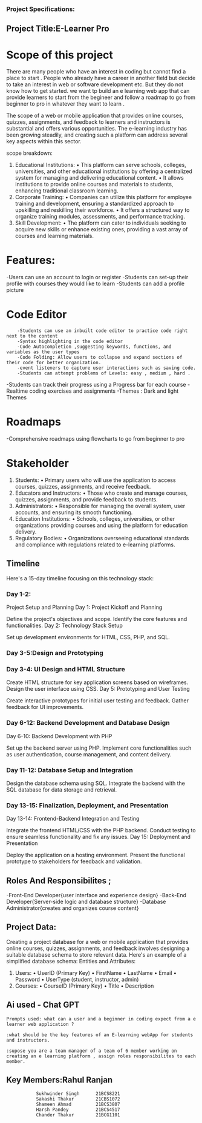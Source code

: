 ### Project Specifications:
## Project Title:E-Learner Pro

# Scope of this project
There are many people who have an interest in coding but cannot find a place to start . People who already have a career in another field but decide to take an interest in web or software development etc. But they do not know how to get started. 
we want tp build an e learning web app that can provide learners to start from the begineer and follow a roadmap to go from beginner to pro in whatever they want to learn . 

The scope of a web or mobile application that provides online courses, quizzes, assignments, and feedback to learners and instructors is substantial and offers various opportunities. The e-learning industry has been growing steadily, and creating such a platform can address several key aspects within this sector.

scope breakdown:
1.	Educational Institutions:
•	This platform can serve schools, colleges, universities, and other educational institutions by offering a centralized system for managing and delivering educational content.
•	It allows institutions to provide online courses and materials to students, enhancing traditional classroom learning. 
2.	Corporate Training:
•	Companies can utilize this platform for employee training and development, ensuring a standardized approach to upskilling and reskilling their workforce.
•	It offers a structured way to organize training modules, assessments, and performance tracking.
3.	Skill Development:
•	The platform can cater to individuals seeking to acquire new skills or enhance existing ones, providing a vast array of courses and learning materials.

# Features:
  -Users can use an account to login or register 
  -Students can set-up their profile with courses they would like to learn 
  -Students can add a profile picture 

  # Code Editor
        -Students can use an inbuilt code editor to practice code right next to the content
        -Syntax highlighting in the code editor 
        -Code Autocompletion ,suggesting keywords, functions, and variables as the user types
        -Code Folding: Allow users to collapse and expand sections of their code for better organization.
        -event listeners to capture user interactions such as saving code.
        -Students can attempt problems of Levels: easy , medium , hard .
  -Students can track their progress using a Progress bar for each course 
  -Realtime coding exercises and assignments
  -Themes : Dark and light Themes 

  # Roadmaps 
  -Comprehensive roadmaps using flowcharts to go from beginner to pro 

# Stakeholder

1.	Students:
•	Primary users who will use the application to access courses, quizzes, assignments, and receive feedback.
2.	Educators and Instructors:
•	Those who create and manage courses, quizzes, assignments, and provide feedback to students.
3.	Administrators:
•	Responsible for managing the overall system, user accounts, and ensuring its smooth functioning.
5.	Education Institutions:
•	Schools, colleges, universities, or other organizations providing courses and using the platform for education delivery.
7.	Regulatory Bodies:
•	Organizations overseeing educational standards and compliance with regulations related to e-learning platforms.

## Timeline
Here's a 15-day timeline focusing on this technology stack:

### Day 1-2:
Project Setup and Planning
Day 1: Project Kickoff and Planning

Define the project's objectives and scope.
Identify the core features and functionalities.
Day 2: Technology Stack Setup

Set up development environments for HTML, CSS, PHP, and SQL.

### Day 3-5:Design and Prototyping
### Day 3-4: UI Design and HTML Structure

Create HTML structure for key application screens based on wireframes.
Design the user interface using CSS.
Day 5: Prototyping and User Testing

Create interactive prototypes for initial user testing and feedback.
Gather feedback for UI improvements.
### Day 6-12: Backend Development and Database Design
 Day 6-10: Backend Development with PHP

Set up the backend server using PHP.
Implement core functionalities such as user authentication, course management, and content delivery.
### Day 11-12: Database Setup and Integration

Design the database schema using SQL.
Integrate the backend with the SQL database for data storage and retrieval.
### Day 13-15: Finalization, Deployment, and Presentation
 Day 13-14: Frontend-Backend Integration and Testing

Integrate the frontend HTML/CSS with the PHP backend.
Conduct testing to ensure seamless functionality and fix any issues.
Day 15: Deployment and Presentation

Deploy the application on a hosting environment.
Present the functional prototype to stakeholders for feedback and validation.

## Roles And Responsibilites ;
  -Front-End Developer{user interface and experience design}
  -Back-End Developer{Server-side logic and database structure}
  -Database Administrator{creates and organizes course content}

## Project Data:
Creating a project database for a web or mobile application that provides online courses, quizzes, assignments, and feedback involves designing a suitable database schema to store relevant data. Here's an example of a simplified database schema:
Entities and Attributes:
1.	Users:
•	UserID (Primary Key)
•	FirstName
•	LastName
•	Email
•	Password
•	UserType (student, instructor, admin)
2.	Courses:
•	CourseID (Primary Key)
•	Title
•	Description



## Ai used - Chat GPT 
    Prompts used: what can a user and a beginner in coding expect from a e learner web application ?
    
    :what should be the key features of an E-learning webApp for students and instructors.
    
    :supose you are a team manager of a team of 6 member working on creating an e learning platform , assign roles responsibilites to each member.




## Key Members:Rahul Ranjan
               Sukhwinder Singh      21BCS8221
               Sakashi Thakur        21CBS1072
               Shameen Ahmad         21BCS3807
               Harsh Pandey          21BCS4517
               Chander Thakur        21BCG1101
               







